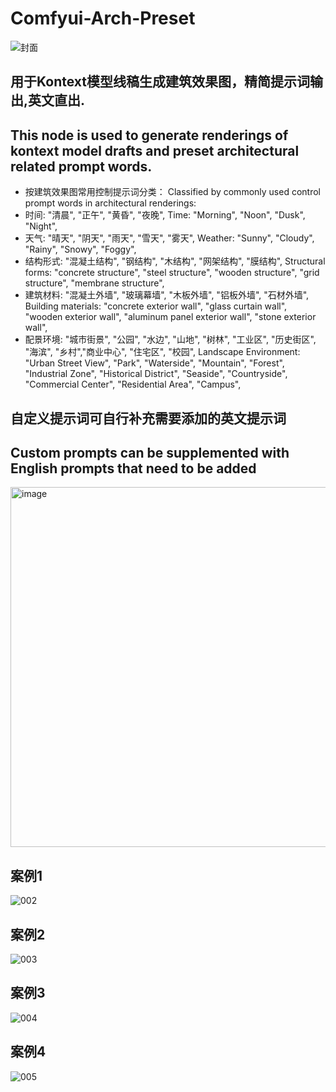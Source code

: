 # Comfyui-Arch-Preset
![封面](https://github.com/user-attachments/assets/53235a34-5426-4547-a996-48389b35c95f)

## 用于Kontext模型线稿生成建筑效果图，精简提示词输出,英文直出.
## This node is used to generate renderings of kontext model drafts and preset architectural related prompt words.
* 按建筑效果图常用控制提示词分类：
  Classified by commonly used control prompt words in architectural renderings:
* 时间: "清晨", "正午", "黄昏", "夜晚",
  Time: "Morning", "Noon", "Dusk", "Night",
* 天气: "晴天", "阴天", "雨天", "雪天", "雾天",
  Weather: "Sunny", "Cloudy", "Rainy", "Snowy", "Foggy",
* 结构形式: "混凝土结构", "钢结构", "木结构", "网架结构", "膜结构",
  Structural forms: "concrete structure", "steel structure", "wooden structure", "grid structure", "membrane structure",
* 建筑材料: "混凝土外墙", "玻璃幕墙", "木板外墙", "铝板外墙", "石材外墙",
  Building materials: "concrete exterior wall", "glass curtain wall", "wooden exterior wall", "aluminum panel exterior wall", "stone exterior wall",
* 配景环境:  "城市街景", "公园", "水边", "山地", "树林", "工业区", "历史街区", "海滨", "乡村","商业中心", "住宅区", "校园",
  Landscape Environment: "Urban Street View", "Park", "Waterside", "Mountain", "Forest", "Industrial Zone", "Historical District", "Seaside", "Countryside", "Commercial Center", "Residential Area", "Campus",
  
## 自定义提示词可自行补充需要添加的英文提示词
## Custom prompts can be supplemented with English prompts that need to be added

<img width="807" height="576" alt="image" src="https://github.com/user-attachments/assets/114ed86b-baba-4a3b-b92d-54386176f2d8" />

## 案例1
![002](https://github.com/user-attachments/assets/6bfcc273-fb67-4de6-8a1e-140a7c644e37)

## 案例2
![003](https://github.com/user-attachments/assets/a5ae8a34-f7d1-4eb1-a14a-ba98841488e6)

## 案例3
![004](https://github.com/user-attachments/assets/fbd24622-0469-49b0-b2d6-098720c803fe)

## 案例4
![005](https://github.com/user-attachments/assets/443686ad-6957-4c47-b9fc-2504217a310d)
